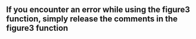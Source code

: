 ## If you encounter an error while using the figure3 function, simply release the comments in the figure3 function

